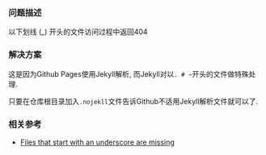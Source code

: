 ### 问题描述

以下划线 (\_) 开头的文件访问过程中返回404

### 解决方案

这是因为Github Pages使用Jekyll解析, 而Jekyll对以`. # ~`开头的文件做特殊处理.

只要在仓库根目录加入`.nojekll`文件告诉Github不适用Jekyll解析文件就可以了.

### 相关参考

  * [Files that start with an underscore are missing](https://help.github.com/articles/files-that-start-with-an-underscore-are-missing)
